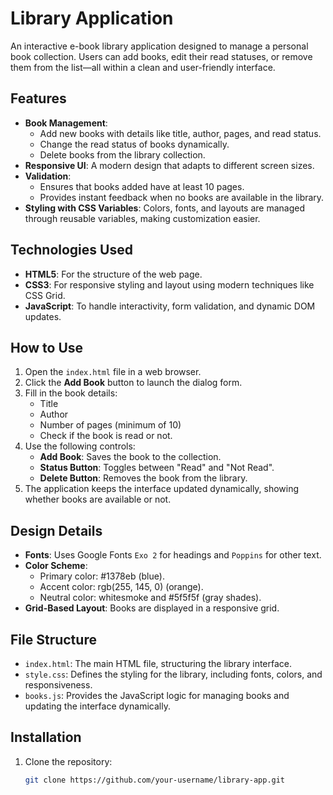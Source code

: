 # Library Application

An interactive e-book library application designed to manage a personal book collection. Users can add books, edit their read statuses, or remove them from the list—all within a clean and user-friendly interface.

## Features

- **Book Management**:
  - Add new books with details like title, author, pages, and read status.
  - Change the read status of books dynamically.
  - Delete books from the library collection.
- **Responsive UI**: A modern design that adapts to different screen sizes.
- **Validation**:
  - Ensures that books added have at least 10 pages.
  - Provides instant feedback when no books are available in the library.
- **Styling with CSS Variables**: Colors, fonts, and layouts are managed through reusable variables, making customization easier.

## Technologies Used

- **HTML5**: For the structure of the web page.
- **CSS3**: For responsive styling and layout using modern techniques like CSS Grid.
- **JavaScript**: To handle interactivity, form validation, and dynamic DOM updates.

## How to Use

1. Open the `index.html` file in a web browser.
2. Click the **Add Book** button to launch the dialog form.
3. Fill in the book details:
   - Title
   - Author
   - Number of pages (minimum of 10)
   - Check if the book is read or not.
4. Use the following controls:
   - **Add Book**: Saves the book to the collection.
   - **Status Button**: Toggles between "Read" and "Not Read".
   - **Delete Button**: Removes the book from the library.
5. The application keeps the interface updated dynamically, showing whether books are available or not.

## Design Details

- **Fonts**: Uses Google Fonts `Exo 2` for headings and `Poppins` for other text.
- **Color Scheme**:
  - Primary color: #1378eb (blue).
  - Accent color: rgb(255, 145, 0) (orange).
  - Neutral color: whitesmoke and #5f5f5f (gray shades).
- **Grid-Based Layout**: Books are displayed in a responsive grid.

## File Structure

- `index.html`: The main HTML file, structuring the library interface.
- `style.css`: Defines the styling for the library, including fonts, colors, and responsiveness.
- `books.js`: Provides the JavaScript logic for managing books and updating the interface dynamically.

## Installation

1. Clone the repository:
   ```bash
   git clone https://github.com/your-username/library-app.git
   ```
